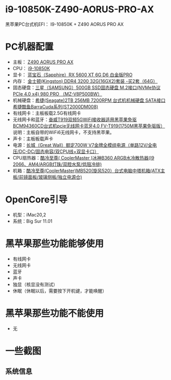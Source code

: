# i9-10850K-Z490-AORUS-PRO-AX
黑苹果PC台式机EFI： I9-10850K +  Z490 AORUS PRO AX 

# PC机器配置
- 主板： [Z490 AORUS PRO AX](https://item.jd.com/100012824420.html)
- CPU：  [i9-10850K](https://item.jd.com/100008072593.html)
- 显卡： [蓝宝石（Sapphire）RX 5600 XT 6G D6 白金版PRO](https://item.jd.com/100007967097.html)
- 内存： [金士顿(Kingston) DDR4 3200 32G(16GX2)套装 -买2套（64G）](https://item.jd.com/100007628368.html)
- 固态硬盘：[三星（SAMSUNG）500GB SSD固态硬盘 M.2接口(NVMe协议PCIe 4.0 x4) 980 PRO （MZ-V8P500BW）](https://item.jd.com/100008757399.html)
- 机械硬盘：[希捷(Seagate)2TB 256MB 7200RPM 台式机机械硬盘 SATA接口 希捷酷鱼BarraCuda系列(ST2000DM008)](https://item.jd.com/6856662.html)
- 有线网卡：主板板载2.5G有线网卡
- 无线网卡和蓝牙：[奋威T919双频5GWiFi接收器适用黑苹果免驱BCM94360CD台式机pcie无线网卡蓝牙4.0 FV-T919(1750M黑苹果免驱版）](https://item.jd.com/18967921252.html#none)
  说明：主板自带的WiFi6无线网卡，不支持黑苹果。
- 声卡：主板板载声卡
- 电源：[长城（Great Wall）额定700W V7金牌全模组电源（单路12V/全电压/DC-DC/固态电容/双CPU线+双显卡口）](https://item.jd.com/100010194560.html)
- CPU扇热器：[酷冷至尊( CoolerMaster )冰神B360 ARGB水冷散热器(I9 2066、AM4/ARGB灯珠/双腔水泵/低阻冷排)](https://item.jd.com/100011674030.html)
- 机箱：[酷冷至尊(CoolerMaster)MB520(旋风520）台式电脑中塔机箱(ATX主板/前镜面板/玻璃侧板/独立电源仓)](https://item.jd.com/100000154107.html)

# OpenCore引导
- 机型：iMac20,2
- 系统：Big Sur 11.01 

# 黑苹果那些功能能够使用
- 有线网卡
- 无线网卡
- 蓝牙
- 声卡
- 独显（核显没有测试）
- 休眠（休眠以后，需要按下开机键，才能唤醒）

# 黑苹果那些功能不能使用
- 无

# 一些截图

## 系统信息















